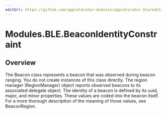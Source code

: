 ```yaml
---
editUrl: https://github.com/appcelerator-modules/appcelerator.ble/edit/master/apidoc/BeaconIdentityConstraint.yml
---
```

# Modules.BLE.BeaconIdentityConstraint

<TypeHeader/>

## Overview

The Beacon class represents a beacon that was observed during beacon ranging. You do not create instances of this class directly. The region manager (RegionManager) object reports observed beacons to its associated delegate object.
The identity of a beacon is defined by its uuid, major, and minor properties. These values are coded into the beacon itself. For a more thorough description of the meaning of those values, see BeaconRegion.

<ApiDocs/>

